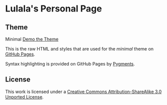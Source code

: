 # Lulala's Personal Page

## Theme

Minimal [Demo the Theme](http://orderedlist.github.com/minimal/)

This is the raw HTML and styles that are used for the *minimal* theme on [GitHub Pages](http://pages.github.com/).

Syntax highlighting is provided on GitHub Pages by [Pygments](http://pygments.org).

## License

This work is licensed under a [Creative Commons Attribution-ShareAlike 3.0 Unported License](http://creativecommons.org/licenses/by-sa/3.0/).
